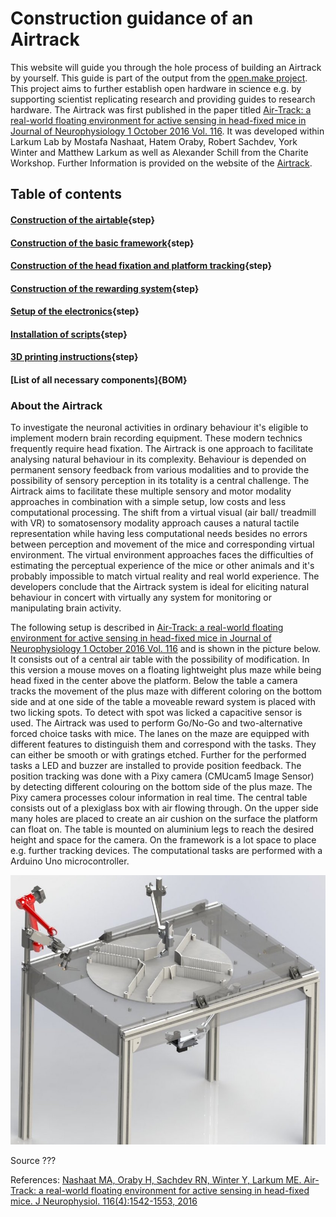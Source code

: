 # Construction guidance of an Airtrack


This website will guide you through the hole process of building an Airtrack by yourself. This guide is part of the output from the [open.make project](https://www.openmake.de/). This project aims to further establish open hardware in science e.g. by supporting scientist replicating research and providing guides to research hardware. The Airtrack was first published in the paper titled [Air-Track: a real-world floating environment for active sensing in head-fixed mice in Journal of Neurophysiology 1 October 2016 Vol. 116](https://pubmed.ncbi.nlm.nih.gov/27486102/). It was developed within Larkum Lab by Mostafa Nashaat, Hatem Oraby, Robert Sachdev, York Winter and Matthew Larkum as well as Alexander Schill from the Charite Workshop. 
Further Information is provided on the website of the [Airtrack](http://www.neuro-airtrack.com/).




## Table of contents


#### [Construction of the airtable](airtable.md){step}


#### [Construction of the basic framework](basicframework.md){step}


#### [Construction of the head fixation and platform tracking](headandcamera.md){step}


#### [Construction of the rewarding system](rewardsystem.md){step}


#### [Setup of the electronics](electronic.md){step}


#### [Installation of scripts](script_setup.md){step}


#### [3D printing instructions](3Dprinting.md){step}


#### [List of all necessary components]{BOM}




### About the Airtrack

To investigate the neuronal activities in ordinary behaviour it's eligible to implement modern brain recording equipment. These modern technics frequently require head fixation. The Airtrack is one approach to facilitate analysing natural behaviour in its complexity. Behaviour is depended on permanent sensory feedback from various modalities and to provide the possibility of sensory perception in its totality is a central challenge. The Airtrack aims to facilitate these multiple sensory and motor modality approaches in combination with a simple setup, low costs and less computational processing. The shift from a virtual visual (air ball/ treadmill with VR) to somatosensory modality approach causes a natural tactile representation while having less computational needs besides no errors between perception and movement of the mice and corresponding virtual environment. The virtual environment approaches faces the difficulties of estimating the perceptual experience of the mice or other animals and it's probably impossible to match virtual reality and real world experience. 
The developers conclude that the Airtrack system is ideal for eliciting natural behaviour in concert with virtually any system for monitoring or manipulating brain activity.

The following setup is described in [Air-Track: a real-world floating environment for active sensing in head-fixed mice in Journal of Neurophysiology 1 October 2016 Vol. 116](https://pubmed.ncbi.nlm.nih.gov/27486102/) and is shown in the picture below.
It consists out of a central air table with the possibility of modification. In this version a mouse moves on a floating lightweight plus maze while being head fixed in the center above the platform. Below the table a camera tracks the movement of the plus maze with different coloring on the bottom side and at one side of the table a moveable reward system is placed with two licking spots. To detect with spot was licked a capacitive sensor is used. The Airtrack was used to perform Go/No-Go and two-alternative forced choice tasks with mice. The lanes on the maze are equipped with different features to distinguish them and correspond with the tasks. They can either be smooth or with gratings etched. Further for the performed tasks a LED and buzzer are installed to provide position feedback. The position tracking was done with a Pixy camera (CMUcam5 Image Sensor) by detecting  different colouring on the bottom side of the plus maze. The Pixy camera processes colour information in real time.
The central table consists out of a plexiglass box with air flowing through. On the upper side many holes are placed to create an air cushion on the surface the platform can float on. The table is mounted on aluminium legs to reach the desired height and space for the camera. On the framework is a lot space to place e.g. further tracking devices. The computational tasks are performed with a Arduino Uno microcontroller.

![](images/airtrack_platform_small.jpg)


Source ???

References: [Nashaat MA, Oraby H, Sachdev RN, Winter Y, Larkum ME. Air-Track: a real-world floating environment for active sensing in head-fixed mice. J Neurophysiol. 116(4):1542-1553, 2016](https://pubmed.ncbi.nlm.nih.gov/27486102/)